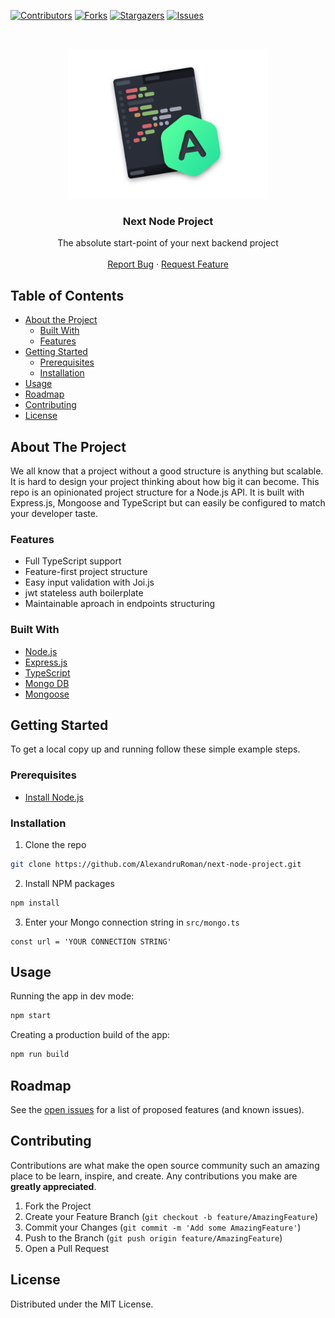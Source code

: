 <!-- PROJECT SHIELDS -->
<!--
*** I'm using markdown "reference style" links for readability.
*** Reference links are enclosed in brackets [ ] instead of parentheses ( ).
*** See the bottom of this document for the declaration of the reference variables
*** for contributors-url, forks-url, etc. This is an optional, concise syntax you may use.
*** https://www.markdownguide.org/basic-syntax/#reference-style-links
-->

[![Contributors][contributors-shield]][contributors-url]
[![Forks][forks-shield]][forks-url]
[![Stargazers][stars-shield]][stars-url]
[![Issues][issues-shield]][issues-url]

<!-- PROJECT LOGO -->
<br />
<p align="center">
  <a href="https://github.com/AlexandruRoman/next-node-project">
    <img src="logo.png" alt="Logo" width="320" height="240">
  </a>

  <h3 align="center">Next Node Project</h3>

  <p align="center">
    The absolute start-point of your next backend project
    <br />
    <br />
    <a href="https://github.com/AlexandruRoman/next-node-project/issues">Report Bug</a>
    ·
    <a href="https://github.com/AlexandruRoman/next-node-project/issues">Request Feature</a>
  </p>
</p>

<!-- TABLE OF CONTENTS -->

## Table of Contents

- [About the Project](#about-the-project)
  - [Built With](#built-with)
  - [Features](#features)
- [Getting Started](#getting-started)
  - [Prerequisites](#prerequisites)
  - [Installation](#installation)
- [Usage](#usage)
- [Roadmap](#roadmap)
- [Contributing](#contributing)
- [License](#license)

<!-- ABOUT THE PROJECT -->

## About The Project

We all know that a project without a good structure is anything but scalable. It is hard to design your project thinking about how big it can become. This repo is an opinionated project structure for a Node.js API. It is built with Express.js, Mongoose and TypeScript but can easily be configured to match your developer taste.

### Features

- Full TypeScript support
- Feature-first project structure
- Easy input validation with Joi.js
- jwt stateless auth boilerplate
- Maintainable aproach in endpoints structuring

### Built With

- [Node.js](https://nodejs.org)
- [Express.js](https://expressjs.com)
- [TypeScript](https://www.typescriptlang.org)
- [Mongo DB](https://www.mongodb.com)
- [Mongoose](https://mongoosejs.com/)

<!-- GETTING STARTED -->

## Getting Started

To get a local copy up and running follow these simple example steps.

### Prerequisites

- [Install Node.js](https://nodejs.org/en/download/)

### Installation

1. Clone the repo

```sh
git clone https://github.com/AlexandruRoman/next-node-project.git
```

2. Install NPM packages

```sh
npm install
```

3. Enter your Mongo connection string in `src/mongo.ts`

```JS
const url = 'YOUR CONNECTION STRING'
```

<!-- USAGE EXAMPLES -->

## Usage

Running the app in dev mode:

```sh
npm start
```

Creating a production build of the app:

```sh
npm run build
```

<!-- ROADMAP -->

## Roadmap

See the [open issues](https://github.com/AlexandruRoman/next-node-project/issues) for a list of proposed features (and known issues).

<!-- CONTRIBUTING -->

## Contributing

Contributions are what make the open source community such an amazing place to be learn, inspire, and create. Any contributions you make are **greatly appreciated**.

1. Fork the Project
2. Create your Feature Branch (`git checkout -b feature/AmazingFeature`)
3. Commit your Changes (`git commit -m 'Add some AmazingFeature'`)
4. Push to the Branch (`git push origin feature/AmazingFeature`)
5. Open a Pull Request

<!-- LICENSE -->

## License

Distributed under the MIT License.

<!-- CONTACT -->

<!-- ACKNOWLEDGEMENTS -->

<!-- MARKDOWN LINKS & IMAGES -->
<!-- https://www.markdownguide.org/basic-syntax/#reference-style-links -->

[contributors-shield]: https://img.shields.io/github/contributors/AlexandruRoman/next-node-project.svg?style=flat-square
[contributors-url]: https://github.com/AlexandruRoman/next-node-project/graphs/contributors
[forks-shield]: https://img.shields.io/github/forks/AlexandruRoman/next-node-project.svg?style=flat-square
[forks-url]: https://github.com/AlexandruRoman/next-node-project/network/members
[stars-shield]: https://img.shields.io/github/stars/AlexandruRoman/next-node-project.svg?style=flat-square
[stars-url]: https://github.com/AlexandruRoman/next-node-project/stargazers
[issues-shield]: https://img.shields.io/github/issues/AlexandruRoman/next-node-project.svg?style=flat-square
[issues-url]: https://github.com/AlexandruRoman/next-node-project/issues
[linkedin-shield]: https://img.shields.io/badge/-LinkedIn-black.svg?style=flat-square&logo=linkedin&colorB=555
[linkedin-url]: https://www.linkedin.com/in/alexandru-daniel-roman/
[product-screenshot]: screenshot.png
